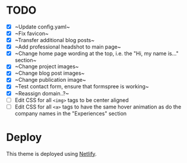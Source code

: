 # TODO
- [x] ~Update config.yaml~
- [x] ~Fix favicon~
- [x] ~Transfer additional blog posts~
- [x] ~Add professional headshot to main page~
- [x] ~Change home page wording at the top, i.e. the "Hi, my name is..." section~
- [x] ~Change project images~
- [x] ~Change blog post images~
- [x] ~Change publication image~
- [x] ~Test contact form, ensure that formspree is working~
- [x] ~Reassign domain..?~
- [ ] Edit CSS for all `<img>` tags to be center aligned
- [ ] Edit CSS for all `<a>` tags to have the same hover animation as do the company names in the "Experiences" section

# Deploy
This theme is deployed using [Netlify](https://netlify.com).
